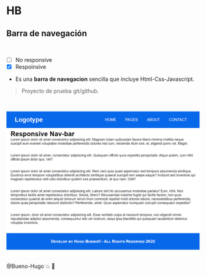<!--este es un comentario en Markdown, idéntico a uno de Html-->
# **HB**

## **Barra de navegación** 

<br>

* [ ] No responsive
* [x] Respoinsive

* Es una **barra de navegacion** sencilla que incluye Html-Css-Javascript.

>Proyecto de prueba git/github.

<br>

![imagen](/images/img-1.png)



@Bueno-Hugo :boom: :dog:

